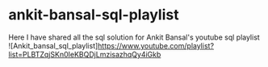 # ankit-bansal-sql-playlist
Here I have shared all the sql solution for Ankit Bansal's youtube sql playlist
![Ankit_bansal_sql_playlist]https://www.youtube.com/playlist?list=PLBTZqjSKn0IeKBQDjLmzisazhqQy4iGkb
